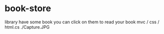 # book-store
library have some book you can click on them to read your book
mvc / css / html.cs
./Capture.JPG
